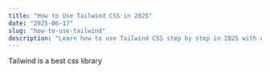 ```yaml
---
title: "How to Use Tailwind CSS in 2025"
date: "2025-06-17"
slug: "how-to-use-tailwind"
description: "Learn how to use Tailwind CSS step by step in 2025 with examples."
---
```

Tailwind is a best css library